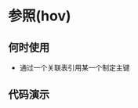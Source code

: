 # 参照(hov)

## 何时使用

- 通过一个关联表引用某一个制定主键

## 代码演示

<code
  src="../../src/Hov/demos/base.tsx"
  title="基本用法"
  desc="通过 `onFinish` 获取选定的值">
</code>

<API
  src="../../src/Hov/Hov.tsx">
</API>
